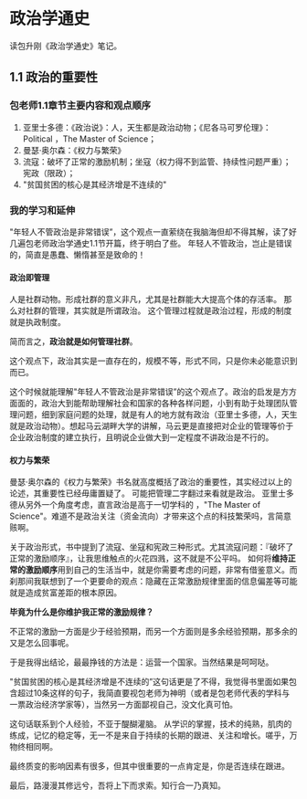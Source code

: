 # 政治学通史

读包升刚《政治学通史》笔记。

## 1.1 政治的重要性

### 包老师1.1章节主要内容和观点顺序

1. 亚里士多德：《政治说》：人，天生都是政治动物；《尼各马可罗伦理》：Political ，The Master of Science；
2. 曼瑟·奥尔森：《权力与繁荣》
3. 流寇：破坏了正常的激励机制；坐寇（权力得不到监管、持续性问题严重）；宪政（限政）；
4. "贫国贫困的核心是其经济增是不连续的"

### 我的学习和延伸

"年轻人不管政治是非常错误”，这个观点一直萦绕在我脑海但却不得其解，读了好几遍包老师政治学通史1.1节开篇，终于明白了些。
年轻人不管政治，岂止是错误的，简直是愚蠢、懒惰甚至是致命的！

#### 政治即管理

人是社群动物。形成社群的意义非凡，尤其是社群能大大提高个体的存活率。
那么对社群的管理，其实就是所谓政治。
这个管理过程就是政治过程，形成的制度就是执政制度。

简而言之，**政治就是如何管理社群**。

这个观点下，政治其实是一直存在的，规模不等，形式不同，只是你未必能意识到而已。

这个时候就能理解"年轻人不管政治是非常错误”的这个观点了。政治的启发是方方面面的，政治大到能帮助理解社会和国家的各种各样问题，小到有助于处理团队管理问题，细到家庭问题的处理，就是有人的地方就有政治（亚里士多德，人，天生就是政治动物）。想起马云湖畔大学的讲解，马云更是直接把对企业的管理等价于企业政治制度的建立执行，且明说企业做大到一定程度不讲政治是不行的。

#### 权力与繁荣

 曼瑟·奥尔森的《权力与繁荣》书名就高度概括了政治的重要性，其实经过以上的论述，其重要性已经毋庸置疑了。
可能把管理二字翻过来看就是政治。
亚里士多德从另外一个角度考虑，直言政治是高于一切学科的 ，"The Master of Science"。难道不是政治关注（资金流向）才带来这个点的科技繁荣吗，言简意赅啊。

关于政治形式，书中提到了流寇、坐寇和宪政三种形式。尤其流寇问题：『破坏了正常的激励顺序』，让我思维触点的火花四溅，这不就是不公平吗。
如何将**维持正常的激励顺序**用到自己的生活当中，就是你需要考虑的问题，非常有借鉴意义。而刹那间我联想到了一个更要命的观点：隐藏在正常激励规律里面的信息偏差等可能就是造成贫富差距的根本原因。

**毕竟为什么是你维护我正常的激励规律？**

不正常的激励一方面是少于经验预期，而另一个方面则是多余经验预期，那多余的又是怎么回事呢。

于是我得出结论，最最挣钱的方法是：运营一个国家。当然结果是呵呵哒。

"贫国贫困的核心是其经济增是不连续的”这句话更是了不得，我觉得书里面如果包含超过10条这样的句子，我简直要视包老师为神明（或者是包老师代表的学科与一票政治经济学家等），当然另一方面鄙视自己，没文化真可怕。

这句话联系到个人经验，不亚于醍醐灌脑。
从学识的掌握，技术的纯熟，肌肉的练成，记忆的稳定等，无一不是来自于持续的长期的跟进、关注和增长。嗟乎，万物终相同啊。

最终质变的影响因素有很多，但其中很重要的一点肯定是，你是否连续在跟进。

最后，路漫漫其修远兮，吾将上下而求索。知行合一乃真知。